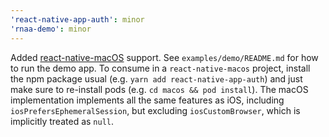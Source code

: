```yaml
---
'react-native-app-auth': minor
'rnaa-demo': minor
---
```


Added [react-native-macOS](https://github.com/microsoft/react-native-macos) support. See `examples/demo/README.md` for how to run the demo app. To consume in a `react-native-macos` project, install the npm package usual (e.g. `yarn add react-native-app-auth`) and just make sure to re-install pods (e.g. `cd macos && pod install`). The macOS implementation implements all the same features as iOS, including `iosPrefersEphemeralSession`, but excluding `iosCustomBrowser`, which is implicitly treated as `null`.
